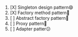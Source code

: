 1. [X] Singleton design pattern😄
2. [X] Factory method pattern🎉️
3. [ ] Abstract factory pattern👀️
4. [ ] Proxy pattern🚀️
5. [ ] Adapter patter😕
